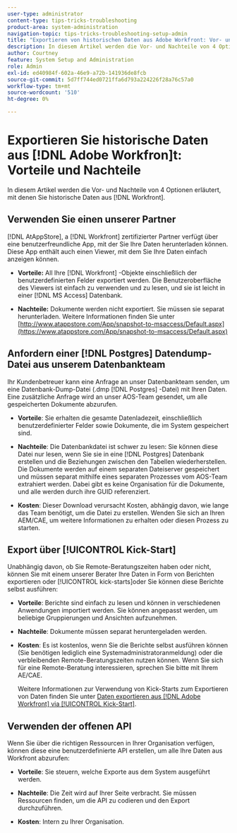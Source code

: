 ```yaml
---
user-type: administrator
content-type: tips-tricks-troubleshooting
product-area: system-administration
navigation-topic: tips-tricks-troubleshooting-setup-admin
title: "Exportieren von historischen Daten aus Adobe Workfront: Vor- und Nachteile"
description: In diesem Artikel werden die Vor- und Nachteile von 4 Optionen erläutert, mit denen Sie historische Daten aus Workfront exportieren können.
author: Courtney
feature: System Setup and Administration
role: Admin
exl-id: ed40984f-602a-46e9-a72b-141936de8fcb
source-git-commit: 5d7ff744ed0721ffa6d793a224226f28a76c57a0
workflow-type: tm+mt
source-wordcount: '510'
ht-degree: 0%

---
```


# Exportieren Sie historische Daten aus [!DNL Adobe Workfron]t: Vorteile und Nachteile

In diesem Artikel werden die Vor- und Nachteile von 4 Optionen erläutert, mit denen Sie historische Daten aus [!DNL Workfront].

## Verwenden Sie einen unserer Partner

[!DNL AtAppStore], a [!DNL Workfront] zertifizierter Partner verfügt über eine benutzerfreundliche App, mit der Sie Ihre Daten herunterladen können. Diese App enthält auch einen Viewer, mit dem Sie Ihre Daten einfach anzeigen können.

* **Vorteile:** All Ihre [!DNL Workfront] -Objekte einschließlich der benutzerdefinierten Felder exportiert werden. Die Benutzeroberfläche des Viewers ist einfach zu verwenden und zu lesen, und sie ist leicht in einer [!DNL MS Access] Datenbank.

* **Nachteile:** Dokumente werden nicht exportiert. Sie müssen sie separat herunterladen. Weitere Informationen finden Sie unter [http://www.atappstore.com/App/snapshot-to-msaccess/Default.aspx](https://www.atappstore.com/App/snapshot-to-msaccess/Default.aspx)

## Anfordern einer [!DNL Postgres] Datendump-Datei aus unserem Datenbankteam

Ihr Kundenbetreuer kann eine Anfrage an unser Datenbankteam senden, um eine Datenbank-Dump-Datei (.dmp [!DNL Postgres] -Datei) mit Ihren Daten. Eine zusätzliche Anfrage wird an unser AOS-Team gesendet, um alle gespeicherten Dokumente abzurufen.

* **Vorteile**: Sie erhalten die gesamte Datenladezeit, einschließlich benutzerdefinierter Felder sowie Dokumente, die im System gespeichert sind.

* **Nachteile**: Die Datenbankdatei ist schwer zu lesen: Sie können diese Datei nur lesen, wenn Sie sie in eine [!DNL Postgres] Datenbank erstellen und die Beziehungen zwischen den Tabellen wiederherstellen. Die Dokumente werden auf einem separaten Dateiserver gespeichert und müssen separat mithilfe eines separaten Prozesses vom AOS-Team extrahiert werden. Dabei gibt es keine Organisation für die Dokumente, und alle werden durch ihre GUID referenziert.
* **Kosten**: Dieser Download verursacht Kosten, abhängig davon, wie lange das Team benötigt, um die Datei zu erstellen. Wenden Sie sich an Ihren AEM/CAE, um weitere Informationen zu erhalten oder diesen Prozess zu starten.

## Export über [!UICONTROL Kick-Start]

Unabhängig davon, ob Sie Remote-Beratungszeiten haben oder nicht, können Sie mit einem unserer Berater Ihre Daten in Form von Berichten exportieren oder [!UICONTROL kick-starts]oder Sie können diese Berichte selbst ausführen:

* **Vorteile**: Berichte sind einfach zu lesen und können in verschiedenen Anwendungen importiert werden. Sie können angepasst werden, um beliebige Gruppierungen und Ansichten aufzunehmen.

* **Nachteile**: Dokumente müssen separat heruntergeladen werden.

* **Kosten**: Es ist kostenlos, wenn Sie die Berichte selbst ausführen können (Sie benötigen lediglich eine Systemadministratoranmeldung) oder die verbleibenden Remote-Beratungszeiten nutzen können. Wenn Sie sich für eine Remote-Beratung interessieren, sprechen Sie bitte mit Ihrem AE/CAE.

  Weitere Informationen zur Verwendung von Kick-Starts zum Exportieren von Daten finden Sie unter [Daten exportieren aus [!DNL Adobe Workfront] via [!UICONTROL Kick-Start]](../../administration-and-setup/manage-workfront/using-kick-starts/export-data-from-wf-via-kick-starts.md).

## Verwenden der offenen API

Wenn Sie über die richtigen Ressourcen in Ihrer Organisation verfügen, können diese eine benutzerdefinierte API erstellen, um alle Ihre Daten aus Workfront abzurufen:

* **Vorteile**: Sie steuern, welche Exporte aus dem System ausgeführt werden.

* **Nachteile**: Die Zeit wird auf Ihrer Seite verbracht. Sie müssen Ressourcen finden, um die API zu codieren und den Export durchzuführen.

* **Kosten**: Intern zu Ihrer Organisation.
